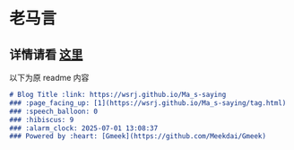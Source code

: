 # 老马言
详情请看 <a href="https://wsrj.github.io/Ma_s-saying">这里</a>
---
以下为原 readme 内容
```markdown
# Blog Title :link: https://wsrj.github.io/Ma_s-saying 
### :page_facing_up: [1](https://wsrj.github.io/Ma_s-saying/tag.html) 
### :speech_balloon: 0 
### :hibiscus: 9 
### :alarm_clock: 2025-07-01 13:08:37 
### Powered by :heart: [Gmeek](https://github.com/Meekdai/Gmeek)
```